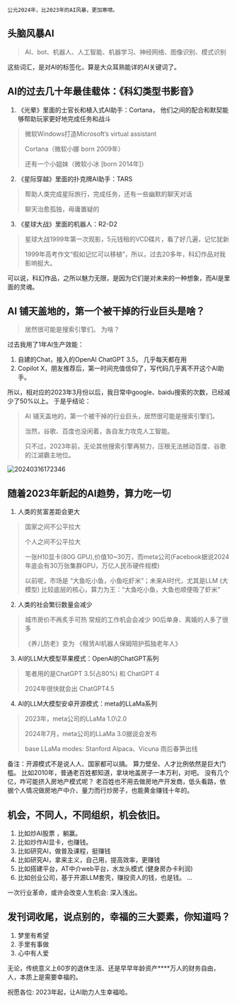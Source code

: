 
    ​公元2024年，比2023年的AI风暴，更加寒噤。

## 头脑风暴AI
> AI、bot、机器人、人工智能、机器学习、神经网络、图像识别、模式识别

这些词汇，是对AI的标签化，算是大众耳熟能详的AI关键词了。

## AI的过去几十年最佳载体：《科幻类型书影音》
1. 《光晕》里面的士官长和植入式AI助手：Cortana， 他们之间的配合和默契能够帮助玩家更好地完成任务和战斗
> 微软Windows打造Microsoft’s virtual assistant
> 
> Cortana（微软小娜 born 2009年）
> 
> 还有一个小姐妹（微软小冰 [born 2014年]）

2. 《星际穿越》里面的扑克牌AI助手：TARS
> 帮助人类完成星际旅行，完成任务，还有一些幽默的聊天对话 
> 
> 聊天治愈孤独，毋庸置疑的

3. 《星球大战》里面的机器人：R2-D2
> 星球大战1999年第一次观影，5元钱租的VCD碟片，看了好几遍，记忆犹新
> 
> 1999年高考作文“假如记忆可以移植”，所以，过去20多年，科幻作品对我影响挺大。

可以说，科幻作品，之所以魅力无限，是因为它们是对未来的一种想象，而AI是里面的灵魂。


## AI 铺天盖地的，第一个被干掉的行业巨头是啥？
> 居然很可能是搜索引擎们。 为啥？


过去我用了1年AI生产效能： 
1. 自建的Chat，接入的OpenAI ChatGPT 3.5， 几乎每天都在用
2. Copilot X，朋友推荐后，第一时间充值信仰了，写代码几乎离不开这个AI助手。

所以，相对应的2023年3月份以后，我日常中google、baidu搜索的次数，已经减少了50%以上。
于是乎结论：
> AI 铺天盖地的，第一个被干掉的行业巨头，居然很可能是搜索引擎们。
> 
> 当然，谷歌、百度也没闲着，各自发力攻克人工智能。
> 
> 只不过，2023年前，无论其他搜索引擎再努力，压根无法撼动百度、谷歌的江湖霸主地位。
> 
>  


![20240316172346](https://pic.spyspider.com/quantdao/${fileName}20240316172346.png?imageslim)

## 随着2023年新起的AI趋势，算力吃一切
1. 人类的贫富差距会更大
> 国家之间不公平拉大
>
> 个人之间不公平拉大
>
> 一张H10显卡(80G GPU),价值10~30万，而meta公司(Facebook据说2024年底会有30万张集群GPU，万亿人民币硬件规模)
> 
> 以前呢，市场是 “大鱼吃小鱼，小鱼吃虾米”；未来AI时代，尤其是LLM (大模型) 比较底层的核心，算力为王：“大鱼吃小鱼，大鱼也顺便吸了虾米”

2. 人类的社会繁衍数量会减少
> 城市房价不再炙手可热
> 常规的工作机会会减少
> 90后单身、离婚的人多了很多
> 
> 《养儿防老》变为 《租赁AI机器人保姆陪护孤独老年人》

3. AI的LLM大模型苹果模式：OpenAI的ChatGPT系列
> 笔者用的是ChatGPT 3.5(占80%) 和 ChatGPT 4
> 
> 2024年很快就会出 ChatGPT4.5
> 
4. AI的LLM大模型安卓开源模式：meta的LLaMa系列
> 2023年，meta公司的LLaMa 1.0\2.0
> 
> 2024年7月，meta公司的LLaMa 3.0据说会发布
>
> base LLaMa modes: Stanford Alpaca、Vicuna 雨后春笋出线
>  


备注：开源模式不是说人人、国家都可以搞。 算力壁垒、人才比例依然是巨大门槛。
比如2010年，普通老百姓都知道，拿块地盖房子一本万利，对吧。  没有几个亿，咋可能挤入房地产模式呢？
老百姓也不用去做房地产开发商，低头看路，依据个人情况做房地产中介、量力而行炒房子，也能黄金赚钱十年的。



## 机会，不同人，不同组织，机会依旧。
1. 比如炒AI股票  ，躺赢。
2. 比如炒作AI显卡，也赚钱。
3. 比如研究AI，做普及课程，挺赚钱
4. 比如研究AI，拿来主义，自己用，提高效率，更赚钱
5. 比如搭建平台，AT中介web平台，水龙头模式 (健身房办卡利润)
6. 比如创业公司，基于开源LLM套壳，赚投资人的钱，也是钱。
...

一次行业革命，或许会改变人生机会: 深入浅出。



## 发刊词收尾，说点别的，幸福的三大要素，你知道吗？
1. 梦里有希望
2. 手里有事做
3. 心中有人爱


 无论，传统意义上60岁的退休生活、还是早早年龄资产****万人的财务自由，人，本质上是需要幸福的。 

祝愿各位: 2023年起，让AI助力人生幸福哈。